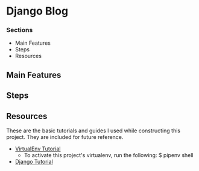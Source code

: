 # Django Blog

### Sections
  * Main Features
  * Steps
  * Resources


## Main Features

## Steps

## Resources
These are the basic tutorials and guides I used while constructing this project. They are included for future reference.
  * [VirtualEnv Tutorial](http://docs.python-guide.org/en/latest/dev/virtualenvs/)
    * To activate this project's virtualenv, run the following:
 $ pipenv shell
  * [Django Tutorial]()
